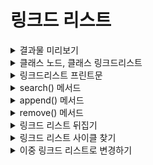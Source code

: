# 링크드 리스트


<details>
    <summary>결과물 미리보기</summary>
    
```python
class Node:
    def __init__(self, data, link=None):
        self.data = data
        self.link = link

class LinkedList:
    def __init__(self):
        self.head = None

    def append(self, data):
        if not self.head:
            self.head = Node(data)
            return
        current = self.head
        while current.link:
            current = current.link  # move current
        current.link = Node(data)

    def remove(self, target):
        current = self.head
        if self.head.data == target:
            self.head = self.head.link
            current.link = None
            return

        previous = None
        while current:
            if target == current.data:
                previous.link = current.link
                current.link = None
            previous = current
            current = current.link

    def search(self, target):
        current = self.head
        while current:  # bug fix
            if target == current.data:
                return f"{target}을(를) 찾았습니다!"
            else:
                current = current.link
        return  f"{target}은(는) 링크드 리스트 안에 존재하지 않습니다."

    def __str__(self):
        current = self.head
        result = ""
        while current is not None:
            result = result + f"{current.data} -> "
            current = current.link
        return result + "END"
```
부분부분 나눠서 이해해보자.
</details>






<details>
    <summary>클래스 노드, 클래스 링크드리스트</summary>
    
```python
class Node:
    def __init__(self, data, link=None):
        self.data = data
        self.link = link

class LinkedList:
    def __init__(self):
        self.head = None
```
노드는 링크와 데이터로 구성된다. 데이터는 필수 입력값, link는 기본값 None이다. 링크드리스트는 자신 헤드의 데이터를 None으로 입력하는 것으로 자기 자신을 정의하고 생성한다.
</details>





<details>
    <summary>링크드리스트 프린트문</summary>
    
```python
    def __str__(self):
        current = self.head
        result = ""
        while current is not None:
            result = result + f"{current.data} -> "
            current = current.link
        return result + "END"
```
자신의 헤드를 current가 가리킨다. 결과 문자열은 파이썬 문법에 따라 덧셈 부호로 문자열을 붙인다. current가 None일때까지, result에 현재 데이터를 서식에 따라 추가한 후 current에 currnnt.link가 대입되며 계속해서 노드를 가리킨다. 이러한 반복문이 끝난 후 "END"가 붙여지는 부가기능도 있다.
</details>








<details>
    <summary>search() 메서드</summary>
    
```python
    def search(self, target):
        current = self.head
        while current: 
            if target == current.data:
                return f"{target}을(를) 찾았습니다!"
            else:
                current = current.link
        return  f"{target}은(는) 링크드 리스트 안에 존재하지 않습니다."
```
head부터 시작된 current가 있을 동안, 다시 말해 current가 가리키는 노드가 정의되어 있을 동안, current(노드)의 자식 관계인 current.data와 찾을 값(targer)을 비교한다. 틀릴 경우 current는 link에 연결된 가 다음 노드로 넘어가 같은 작업을 반복한다. 반복문 전체를 다 돌을 동안 찾지 못한 채 반복문이 끝난다면, 찾지 못했다는 안내 메세지를 띄어준다.
</details>








<details>
    <summary>append() 메서드</summary>
    
```python
    def append(self, data):
        if not self.head:
            self.head = Node(data)
            return
        current = self.head
        while current.link:
            current = current.link  
        current.link = Node(data)
```
self.head가 없으면 붙이고, 있을 경우 다음에 따른다 : current.link가 있을 동안 current=current.link로 한 칸 씩 넘어가며 current를 제일 마지막으로 몰은 후, 그러한 current의 link에 data를 입력받아 생성된 Node를 연결한다.
</details>










<details>
    <summary>remove() 메서드</summary>
    
```python
    def remove(self, target):
        current = self.head
        if self.head.data == target:
            self.head = self.head.link
            current.link = None
            return

        previous = None
        while current:
            if target == current.data:
                previous.link = current.link
                current.link = None
            previous = current
            current = current.link
```
head에 target이 있을 경우, 먼저 head를 기존 head의 link로 옮겨준 후 여전히 그 앞을 가리키고 있는 current가 가리키는 연결을 끊는다. current 변수는 garvage collecter에 의해 자동으로 사라진다. 다음 변수 하나를 while문 밖에 선언 후, current가 있을 동안 다음을 수행한다 : previous를 current와 같은 대상을 가리키게 한 후 current가 한 칸 앞으로 가는 (링크를 타는) 행위를 target != current.data일 동안 반복하며, 만약 그렇지 않다면 current의 연결을 모두 끊어 삭제하기 위해 current의 link를 previous의 것으로 넘겨줘 기존의 previous.lonk에게 가리킴 받고 있던 것을 본인의 link로 대체하여 가리킴 받는 것을 끊은 후 본인이 가르키는 것을 None으로 하여 링크드리스트에 이상 없이 잘 제외되어있는 상황에서 가비지 컬렉터에 의해 target이 삭제됨. 
</details>






<details>
    <summary>링크드 리스트 뒤집기</summary>
    
```python
def reverse(self):
    PrevNode = None
    CurNode = self.head
    while CurNode:
        NextLink = CurNode.link 
        CurNode.link = PrevNode  
        PrevNode = CurNode  
        CurNode = NextLink 
    self.head = PrevNode
```
개인적으로 어려웠던 구간이다. link의 대입이란 목적지까지의 끝으로 향하는 화살표의 종점을 유지하며 화살표의 시점을 대입하는 방향으로 덮어쓰는 과정이다. 따라서 NextLink=CurNode.link는 기존의 현재 노드가 가리키는 종점 정보를 유지한 상태에서 새로운 변수에 시점을 임시저장하는 형태로, 추후 지금의 CurNode에 대해 CurNode.link.link = NextLink 가 CurNode의 이동 등과 연관지어져서 이루어짐을 암시한다. 이처럼 CurNode.link를 임시저장한 상태에서, 그 위를 PrevNode로 덮어쓰게 되면 이는 CurNode의 link 방향이 정반대로 바뀐 것이다. 그렇다면 기존의 CurNode.link가 가리키는 오브젝트(종점)의 정보에는 어떻게 접근 할 수 있을까? 그렇다. NextLink=CurNode.link로 백업을 이미 해놓았지 않은가. 이러한 과정을 그 다음, 그 다다음의 노드에서도 계속하기 위해선 기존의 CurNode.link에 해당하는 NextLink를 CurNode에 덮어쓰면 된다, 그리고 당연히 그 사이엔 PrevNode를 CurNode로 끌어오는 과정이 순서에 맞게 들어가야 한다. 다시 말해, NextLink=CurNode.link; 와 CurNode=NextLink; 사이에는 현재 노드가 화살표의 방향을 반대로 돌리는 CurNode.link=PrevNode; 와 그러한 PrevNode를 PrevNode=CurNode;로 끌어오는 과정이 필연적으로 필요하며, 예를 들어가며 작동시켜보면 잘 작동된다는 것을 알 수 있게 된다. 이러한 과정이 끝난 후에 새로운 head를 알맞게 지정하면 끝이다.
</details>





<details>
    <summary>링크드 리스트 사이클 찾기</summary>
    
```python
-------
```
-----
</details>






<details>
    <summary>이중 링크드 리스트로 변경하기</summary>
    
```python
-------
```
이중 링크드 리스트의 기능 구현은 다음 주차에서 계속.
</details>
